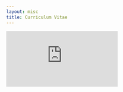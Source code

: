 ```yaml
---
layout: misc
title: Curriculum Vitae
---
```


<embed src="https://ayatsko.github.io/Yatsko_CV_2021.pdf" type="application/pdf" />


